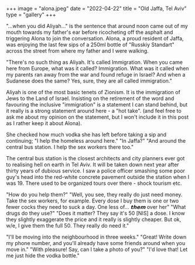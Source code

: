 +++
image = "alona.jpeg"
date = "2022-04-22"
title = "Old Jaffa, Tel Aviv"
type = "gallery"
+++

"...when you did Aliyah..." is the sentence that around noon came out of my mouth towards my father's ear before ricocheting off the asphalt and triggering Alona to join the conversation.
Alona, a proud resident of Jaffa, was enjoying the last few sips of a 250ml bottle of "Russkiy Standart" across the street from where my father and I were walking.

"There's no such thing as Aliyah. It's called Immigration. When you came here from Europe, what was it called? Immigration. What was it called when my parents ran away from the war and found refuge in Israel? And when a Sudanese does the same? Yes, sure, they are all called immigration."

Aliyah is one of the most basic tenets of Zionism. It is the immigration of Jews to the Land of Israel. Insisting on the retirement of the word and favouring the inclusive "immigration" is a statement I can stand behind, but it really is a strong statement around here - a "hot take". 
(and feel free to ask me about my opinion on the statement, but I won't include it in this post as I rather keep it about Alona).

She checked how much vodka she has left before taking a sip and continuing;
"I help the homeless around here."
"In Jaffa?"
"And around the central bus station. I help the sex workers there too."

The central bus station is the closest architects and city planners ever got to realising hell on earth in Tel Aviv. It will be taken down next year after thirty years of dubious service. I saw a police officer smashing some poor guy's head into the red-white concrete pavement outside the station when I was 19. 
There used to be organized tours over there - shock tourism etc.  

"How do you help them?"
"Well, you see, they really do just need money. Take the sex workers, for example. Every dose I buy them is one or two fewer cocks they need to suck a day. One less of... *𝘁𝗵𝗲𝗺* over her"
"What drugs do they use?"
"Does it matter? They say it's 50 [NIS] a dose. I know they slightly exaggerate the price and it really is slightly cheaper. But ok, w/e, I give them the full 50. They really do need it."

"I'll be moving into the neighbourhood in three weeks." 
"Great! Write down my phone number, and you'll already have some friends around when you move in."
"With pleasure! Say, can I take a photo of you?"
"I'd love that! Let me just hide the vodka bottle."